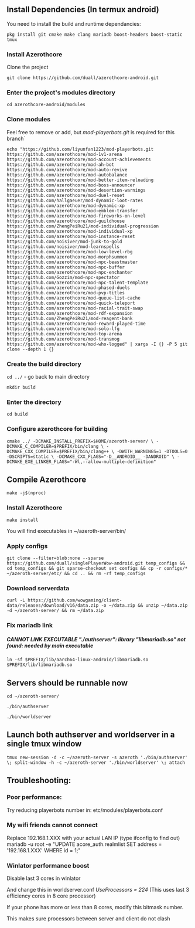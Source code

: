 ## Install Dependencies (In termux android)
You need to install the build and runtime dependancies:

`pkg install git cmake make clang mariadb boost-headers boost-static tmux`

### Install Azerothcore
Clone the project

`git clone https://github.com/duall/azerothcore-android.git`

### Enter the project's modules directory

`cd azerothcore-android/modules`

### Clone modules

Feel free to remove or add, but *mod-playerbots.git* is required for this branch`

`echo "https://github.com/liyunfan1223/mod-playerbots.git
https://github.com/azerothcore/mod-1v1-arena
https://github.com/azerothcore/mod-account-achievements
https://github.com/azerothcore/mod-ah-bot
https://github.com/azerothcore/mod-auto-revive
https://github.com/azerothcore/mod-autobalance
https://github.com/azerothcore/mod-better-item-reloading
https://github.com/azerothcore/mod-boss-announcer
https://github.com/azerothcore/mod-desertion-warnings
https://github.com/azerothcore/mod-duel-reset
https://github.com/hallgaeuer/mod-dynamic-loot-rates
https://github.com/azerothcore/mod-dynamic-xp
https://github.com/azerothcore/mod-emblem-transfer
https://github.com/azerothcore/mod-fireworks-on-level
https://github.com/azerothcore/mod-guildhouse
https://github.com/ZhengPeiRu21/mod-individual-progression
https://github.com/azerothcore/mod-individual-xp
https://github.com/azerothcore/mod-instance-reset
https://github.com/noisiver/mod-junk-to-gold
https://github.com/noisiver/mod-learnspells
https://github.com/azerothcore/mod-low-level-rbg
https://github.com/azerothcore/mod-morphsummon
https://github.com/azerothcore/mod-npc-beastmaster
https://github.com/azerothcore/mod-npc-buffer
https://github.com/azerothcore/mod-npc-enchanter
https://github.com/Gozzim/mod-npc-spectator
https://github.com/azerothcore/mod-npc-talent-template
https://github.com/azerothcore/mod-phased-duels
https://github.com/azerothcore/mod-pvp-titles
https://github.com/azerothcore/mod-queue-list-cache
https://github.com/azerothcore/mod-quick-teleport
https://github.com/azerothcore/mod-racial-trait-swap
https://github.com/azerothcore/mod-rdf-expansion
https://github.com/ZhengPeiRu21/mod-reagent-bank
https://github.com/azerothcore/mod-reward-played-time
https://github.com/azerothcore/mod-solo-lfg
https://github.com/azerothcore/mod-top-arena
https://github.com/azerothcore/mod-transmog
https://github.com/azerothcore/mod-who-logged" | xargs -I {} -P 5 git clone --depth 1 {}`

### Create the build directory

`cd ../` - go back to main directory

`mkdir build`

### Enter the directory

`cd build`

### Configure azerothcore for building

`cmake ../ -DCMAKE_INSTALL_PREFIX=$HOME/azeroth-server/ \
-DCMAKE_C_COMPILER=$PREFIX/bin/clang \
-DCMAKE_CXX_COMPILER=$PREFIX/bin/clang++ \
-DWITH_WARNINGS=1 -DTOOLS=0 -DSCRIPTS=static \
-DCMAKE_CXX_FLAGS="-D__ANDROID__ -DANDROID" \
-DCMAKE_EXE_LINKER_FLAGS="-Wl,--allow-multiple-definition"`

## Compile Azerothcore

`make -j$(nproc)`

### Install Azerothcore

`make install`

You will find executables in ~/azeroth-server/bin/

### Apply configs

`git clone --filter=blob:none --sparse https://github.com/duall/singlePlayerWow-android.git temp_configs && cd temp_configs && git sparse-checkout set configs && cp -r configs/* ~/azeroth-server/etc/ && cd .. && rm -rf temp_configs`

### Download serverdata
`curl -L https://github.com/wowgaming/client-data/releases/download/v16/data.zip -o ~/data.zip && unzip ~/data.zip -d ~/azeroth-server/ && rm ~/data.zip`

### Fix mariadb link
##### CANNOT LINK EXECUTABLE "./authserver": library "libmariadb.so" not found: needed by main executable

`ln -sf $PREFIX/lib/aarch64-linux-android/libmariadb.so $PREFIX/lib/libmariadb.so`

## Servers should be runnable now

`cd ~/azeroth-server/`

`./bin/authserver`

`./bin/worldserver`

## Launch both authserver and worldserver in a single tmux window
`tmux new-session -d -c ~/azeroth-server -s azeroth './bin/authserver' \; split-window -h -c
~/azeroth-server './bin/worldserver' \; attach`


## Troubleshooting:

### Poor performance:
Try reducing playerbots number in: etc/modules/playerbots.conf

### My wifi friends cannot connect
Replace 192.168.1.XXX with your actual LAN IP (type ifconfig to find out)
mariadb -u root -e "UPDATE acore_auth.realmlist SET address = '192.168.1.XXX' WHERE id =
1;"

### Winlator performance boost
Disable last 3 cores in winlator

And change this in worldserver.conf *UseProcessors = 224* (This uses last 3 efficiency cores in 8 core processor)

If your phone has more or less than 8 cores, modify this bitmask number.

This makes sure processors between server and client do not clash

